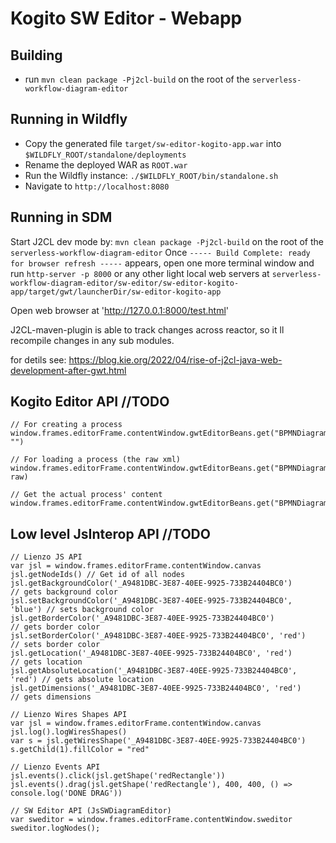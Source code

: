 # Kogito SW Editor - Webapp

## Building

- run `mvn clean package -Pj2cl-build` on the root of the `serverless-workflow-diagram-editor`

## Running in Wildfly

- Copy the generated file `target/sw-editor-kogito-app.war` into `$WILDFLY_ROOT/standalone/deployments`
- Rename the deployed WAR as `ROOT.war`
- Run the Wildfly instance: `./$WILDFLY_ROOT/bin/standalone.sh`
- Navigate to `http://localhost:8080`

## Running in SDM

Start J2CL dev mode by: `mvn clean package -Pj2cl-build` on the root of the `serverless-workflow-diagram-editor`
Once `----- Build Complete: ready for browser refresh -----` appears, open one more terminal window and run
`http-server -p 8000` or any other light local web servers at
`serverless-workflow-diagram-editor/sw-editor/sw-editor-kogito-app/target/gwt/launcherDir/sw-editor-kogito-app`

Open web browser at 'http://127.0.0.1:8000/test.html'

J2CL-maven-plugin is able to track changes across reactor, so it ll recompile changes in any sub modules.

for detils see: https://blog.kie.org/2022/04/rise-of-j2cl-java-web-development-after-gwt.html

## Kogito Editor API //TODO

    // For creating a process
    window.frames.editorFrame.contentWindow.gwtEditorBeans.get("BPMNDiagramEditor").get().setContent("", "")

    // For loading a process (the raw xml)
    window.frames.editorFrame.contentWindow.gwtEditorBeans.get("BPMNDiagramEditor").get().setContent("", raw)

    // Get the actual process' content
    window.frames.editorFrame.contentWindow.gwtEditorBeans.get("BPMNDiagramEditor").get().getContent()

## Low level JsInterop API //TODO

    // Lienzo JS API
    var jsl = window.frames.editorFrame.contentWindow.canvas
    jsl.getNodeIds() // Get id of all nodes
    jsl.getBackgroundColor('_A9481DBC-3E87-40EE-9925-733B24404BC0')         // gets background color
    jsl.setBackgroundColor('_A9481DBC-3E87-40EE-9925-733B24404BC0', 'blue') // sets background color
    jsl.getBorderColor('_A9481DBC-3E87-40EE-9925-733B24404BC0')             // gets border color
    jsl.setBorderColor('_A9481DBC-3E87-40EE-9925-733B24404BC0', 'red')      // sets border color
    jsl.getLocation('_A9481DBC-3E87-40EE-9925-733B24404BC0', 'red')         // gets location
    jsl.getAbsoluteLocation('_A9481DBC-3E87-40EE-9925-733B24404BC0', 'red') // gets absolute location
    jsl.getDimensions('_A9481DBC-3E87-40EE-9925-733B24404BC0', 'red')       // gets dimensions

    // Lienzo Wires Shapes API
    var jsl = window.frames.editorFrame.contentWindow.canvas
    jsl.log().logWiresShapes()
    var s = jsl.getWiresShape('_A9481DBC-3E87-40EE-9925-733B24404BC0')
    s.getChild(1).fillColor = "red"

    // Lienzo Events API
    jsl.events().click(jsl.getShape('redRectangle'))
    jsl.events().drag(jsl.getShape('redRectangle'), 400, 400, () => console.log('DONE DRAG'))

    // SW Editor API (JsSWDiagramEditor)
    var sweditor = window.frames.editorFrame.contentWindow.sweditor
    sweditor.logNodes();

